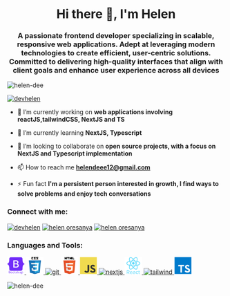<h1 align="center">Hi there 👋, I'm Helen</h1>
<h3 align="center">A passionate frontend developer specializing in scalable, responsive web applications. Adept at leveraging modern technologies to create efficient, user-centric solutions. Committed to delivering high-quality interfaces that align with client goals and enhance user experience across all devices</h3>

<p align="left"> <img src="https://komarev.com/ghpvc/?username=helen-dee&label=Profile%20views&color=0e75b6&style=flat" alt="helen-dee" /> </p>

<p align="left"> <a href="https://x.com/_devHelen" target="blank"><img src="https://img.shields.io/twitter/follow/devhelen?logo=twitter&style=for-the-badge" alt="devhelen" /></a> </p>

- 🔭 I’m currently working on **web applications involving reactJS,tailwindCSS, NextJS and TS**

- 🌱 I’m currently learning **NextJS, Typescript**

- 🤝 I’m looking to collaborate on **open source projects, with a focus on NextJS and Typescript implementation**

- 📫 How to reach me **helendeee12@gmail.com**

- ⚡ Fun fact **I'm a persistent person interested in growth, I find ways to solve problems and enjoy tech conversations**

<h3 align="left">Connect with me:</h3>
<p align="left">
<a href="https://x.com/_devHelen" target="blank"><img align="center" src="https://raw.githubusercontent.com/rahuldkjain/github-profile-readme-generator/master/src/images/icons/Social/twitter.svg" alt="devhelen" height="30" width="40" /></a>
<a href="https://www.linkedin.com/in/helen-oresanya-147226227?utm_source=share&utm_campaign=share_via&utm_content=profile&utm_medium=ios_app" target="blank"><img align="center" src="https://raw.githubusercontent.com/rahuldkjain/github-profile-readme-generator/master/src/images/icons/Social/linked-in-alt.svg" alt="helen oresanya" height="30" width="40" /></a>
<a href="https://www.instagram.com/helen_dee__?igsh=c3VoYWVhcXZycHlk&utm_source=qr" target="blank"><img align="center" src="https://raw.githubusercontent.com/rahuldkjain/github-profile-readme-generator/master/src/images/icons/Social/instagram.svg" alt="helen oresanya" height="30" width="40" /></a>
</p>

<h3 align="left">Languages and Tools:</h3>
<p align="left"> <a href="https://getbootstrap.com" target="_blank" rel="noreferrer"> <img src="https://raw.githubusercontent.com/devicons/devicon/master/icons/bootstrap/bootstrap-plain-wordmark.svg" alt="bootstrap" width="40" height="40"/> </a> <a href="https://www.w3schools.com/css/" target="_blank" rel="noreferrer"> <img src="https://raw.githubusercontent.com/devicons/devicon/master/icons/css3/css3-original-wordmark.svg" alt="css3" width="40" height="40"/> </a> <a href="https://git-scm.com/" target="_blank" rel="noreferrer"> <img src="https://www.vectorlogo.zone/logos/git-scm/git-scm-icon.svg" alt="git" width="40" height="40"/> </a> <a href="https://www.w3.org/html/" target="_blank" rel="noreferrer"> <img src="https://raw.githubusercontent.com/devicons/devicon/master/icons/html5/html5-original-wordmark.svg" alt="html5" width="40" height="40"/> </a> <a href="https://developer.mozilla.org/en-US/docs/Web/JavaScript" target="_blank" rel="noreferrer"> <img src="https://raw.githubusercontent.com/devicons/devicon/master/icons/javascript/javascript-original.svg" alt="javascript" width="40" height="40"/> </a> <a href="https://nextjs.org/" target="_blank" rel="noreferrer"> <img src="https://cdn.worldvectorlogo.com/logos/nextjs-2.svg" alt="nextjs" width="40" height="40"/> </a> <a href="https://reactjs.org/" target="_blank" rel="noreferrer"> <img src="https://raw.githubusercontent.com/devicons/devicon/master/icons/react/react-original-wordmark.svg" alt="react" width="40" height="40"/> </a> <a href="https://tailwindcss.com/" target="_blank" rel="noreferrer"> <img src="https://www.vectorlogo.zone/logos/tailwindcss/tailwindcss-icon.svg" alt="tailwind" width="40" height="40"/> </a> <a href="https://www.typescriptlang.org/" target="_blank" rel="noreferrer"> <img src="https://raw.githubusercontent.com/devicons/devicon/master/icons/typescript/typescript-original.svg" alt="typescript" width="40" height="40"/> </a> </p>

<p><img align="center" src="https://github-readme-streak-stats.herokuapp.com/?user=helen-dee" alt="helen-dee" /></p>
